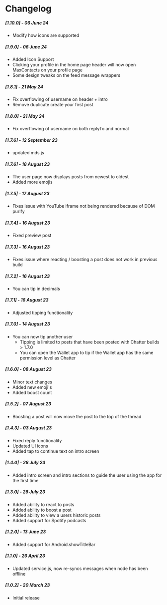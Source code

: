 # Changelog

##### [1.10.0] - 06 June 24

- Modify how icons are supported

##### [1.9.0] - 06 June 24

- Added Icon Support
- Clicking your profile in the home page header will now open MaxContacts on your profile page
- Some design tweaks on the feed message wrappers

##### [1.8.1] - 21 May 24

- Fix overflowing of username on header + intro
- Remove duplicate create your first post

##### [1.8.0] - 21 May 24

- Fix overflowing of username on both replyTo and normal

##### [1.7.6] - 12 September 23

- updated mds.js

##### [1.7.6] - 18 August 23

- The user page now displays posts from newest to oldest
- Added more emojis

##### [1.7.5] - 17 August 23

- Fixes issue with YouTube iframe not being rendered because of DOM purify

##### [1.7.4] - 16 August 23

- Fixed preview post

##### [1.7.3] - 16 August 23

- Fixes issue where reacting / boosting a post does not work in previous build

##### [1.7.2] - 16 August 23

- You can tip in decimals

##### [1.7.1] - 16 August 23

- Adjusted tipping functionality

##### [1.7.0] - 14 August 23

- You can now tip another user
  - Tipping is limited to posts that have been posted with Chatter builds > 1.7.0
  - You can open the Wallet app to tip if the Wallet app has the same permission level as Chatter

##### [1.6.0] - 08 August 23

- Minor text changes
- Added new emoji's
- Added boost count

##### [1.5.2] - 07 August 23

- Boosting a post will now move the post to the top of the thread

##### [1.4.3] - 03 August 23

- Fixed reply functionality
- Updated UI icons
- Added tap to continue text on intro screen

##### [1.4.0] - 28 July 23

- Added intro screen and intro sections to guide the user using the app for the first time

##### [1.3.0] - 28 July 23

- Added ability to react to posts
- Added ability to boost a post
- Added ability to view a users historic posts
- Added support for Spotify podcasts

##### [1.2.0] - 13 June 23

- Added support for Android.showTitleBar

##### [1.1.0] - 26 April 23

- Updated service.js, now re-syncs messages when node has been offline

##### [1.0.2] - 20 March 23

- Initial release
